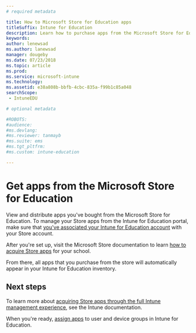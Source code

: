 ```yaml
---
# required metadata

title: How to Microsoft Store for Education apps
titleSuffix: Intune for Education
description: Learn how to purchase apps from the Microsoft Store for Education.
keywords:
author: lenewsad
ms.author: lanewsad
manager: dougeby
ms.date: 07/23/2018
ms.topic: article
ms.prod:
ms.service: microsoft-intune
ms.technology:
ms.assetid: e38a808b-bbfb-4cbc-835a-f99b1c85a048
searchScope:
 - IntuneEDU

# optional metadata

#ROBOTS:
#audience:
#ms.devlang:
#ms.reviewer: tanmayb
#ms.suite: ems
#ms.tgt_pltfrm:
#ms.custom: intune-education

---
```


# Get apps from the Microsoft Store for Education

View and distribute apps you've bought from the Microsoft Store for Education. 
To manage your Store apps from the Intune for Education portal, make sure that [you've associated your Intune for Education account](https://docs.microsoft.com/education/get-started/configure-microsoft-store-for-education) with your Store account.  

After you're set up, visit the Microsoft Store documentation to learn [how to acquire Store apps](https://docs.microsoft.com/microsoft-store/find-and-acquire-apps-overview) for your school.

From there, all apps that you purchase from the store will automatically appear in your Intune for Education inventory.  

## Next steps
To learn more about [acquiring Store apps through the full Intune management experience](https://docs.microsoft.com/intune/deploy-use/manage-apps-you-purchased-from-the-windows-store-for-business-with-microsoft-intune), see the Intune documentation.  

When you're ready, [assign apps](assign-apps.md) to user and device groups in Intune for Education.


